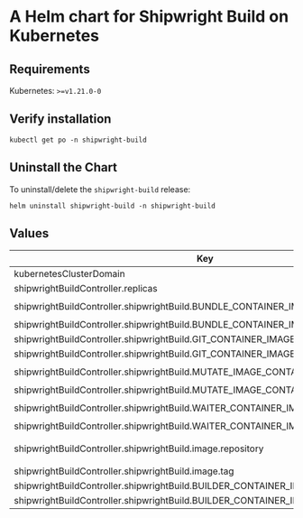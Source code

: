 # A Helm chart for Shipwright Build on Kubernetes

## Requirements

Kubernetes: `>=v1.21.0-0`

## Verify installation

```
kubectl get po -n shipwright-build
```

## Uninstall the Chart

To uninstall/delete the `shipwright-build` release:
```
helm uninstall shipwright-build -n shipwright-build
```

## Values

| Key | Type | Default | Description |
|-----|------|---------|-------------|
| kubernetesClusterDomain | string | `"cluster.local"` |  |
| shipwrightBuildController.replicas | int | `1` |  |
| shipwrightBuildController.shipwrightBuild.BUNDLE_CONTAINER_IMAGE.repository | string | `"ghcr.io/shipwright-io/build/bundle"` |  |
| shipwrightBuildController.shipwrightBuild.BUNDLE_CONTAINER_IMAGE.tag | string | `"v0.10.0"` |  |
| shipwrightBuildController.shipwrightBuild.GIT_CONTAINER_IMAGE.repository | string | `"ghcr.io/shipwright-io/build/git"` |  |
| shipwrightBuildController.shipwrightBuild.GIT_CONTAINER_IMAGE.tag | string | `"v0.10.0"` |  |
| shipwrightBuildController.shipwrightBuild.MUTATE_IMAGE_CONTAINER_IMAGE.repository | string | `"ghcr.io/shipwright-io/build/mutate-image"` |  |
| shipwrightBuildController.shipwrightBuild.MUTATE_IMAGE_CONTAINER_IMAGE.tag | string | `"v0.10.0"` |  |
| shipwrightBuildController.shipwrightBuild.WAITER_CONTAINER_IMAGE.repository | string | `"ghcr.io/shipwright-io/build/waiter"` |  |
| shipwrightBuildController.shipwrightBuild.WAITER_CONTAINER_IMAGE.tag | string | `"v0.10.0"` |  |
| shipwrightBuildController.shipwrightBuild.image.repository | string | `"ghcr.io/shipwright-io/build/shipwright-build-controller"` |  |
| shipwrightBuildController.shipwrightBuild.image.tag | string | `"v0.10.0"` |  |
| shipwrightBuildController.shipwrightBuild.BUILDER_CONTAINER_IMAGE.repository | string | `docker.io/paketobuildpacks/builder` |  |
| shipwrightBuildController.shipwrightBuild.BUILDER_CONTAINER_IMAGE.tag | string | `full` |  |